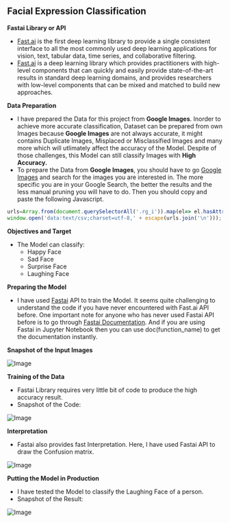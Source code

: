 ## **Facial Expression Classification**

**Fastai Library or API**
- [Fast.ai](https://www.fast.ai/about/) is the first deep learning library to provide a single consistent interface to all the most commonly used deep learning applications for vision, text, tabular data, time series, and collaborative filtering.
- [Fast.ai](https://www.fast.ai/about/) is a deep learning library which provides practitioners with high-level components that can quickly and easily provide state-of-the-art results in standard deep learning domains, and provides researchers with low-level components that can be mixed and matched to build new approaches.

**Data Preparation**
- I have prepared the Data for this project from **Google Images**. Inorder to achieve more accurate classification, Dataset can be prepared from own Images because **Google Images** are not always accurate, it might contains Duplicate Images, Misplaced or Misclassified Images and many more which will utlimately affect the accuracy of the Model. Despite of those challenges, this Model can still classify Images with **High Accuracy.**
- To prepare the Data from **Google Images**, you should have to go [Google Images](https://images.google.com/) and search for the images you are interested in. The more specific you are in your Google Search, the better the results and the less manual pruning you will have to do. Then you should copy and paste the following Javascript.

```javascript
urls=Array.from(document.querySelectorAll('.rg_i')).map(el=> el.hasAttribute('data-src')?el.getAttribute('data-src'):el.getAttribute('data-iurl'));
window.open('data:text/csv;charset=utf-8,' + escape(urls.join('\n')));
```
**Objectives and Target**
* The Model can classify:
  * Happy Face
  * Sad Face
  * Surprise Face
  * Laughing Face

**Preparing the Model**
- I have used [Fastai](https://www.fast.ai/about/) API to train the Model. It seems quite challenging to understand the code if you have never encountered with Fast.ai API before.
One important note for anyone who has never used Fastai API before is to go through [Fastai Documentation](https://docs.fast.ai/). And if you are using Fastai in Jupyter Notebook then you can use doc(function_name) to get the documentation instantly.

**Snapshot of the Input Images**

![Image](https://res.cloudinary.com/dge89aqpc/image/upload/v1596440928/AA_wpjtcm.png)

**Training of the Data**
- Fastai Library requires very little bit of code to produce the high accuracy result.
- Snapshot of the Code:

![Image](https://res.cloudinary.com/dge89aqpc/image/upload/v1596441260/Mo_xozcnw.png)

**Interpretation**
- Fastai also provides fast Interpretation. Here, I have used Fastai API to draw the Confusion matrix.

![Image](https://res.cloudinary.com/dge89aqpc/image/upload/v1596441603/COnf_yqt7zg.png)

**Putting the Model in Production**
- I have tested the Model to classify the Laughing Face of a person.
- Snapshot of the Result:

![Image](https://res.cloudinary.com/dge89aqpc/image/upload/v1596441792/Resu_kxnxde.png)

